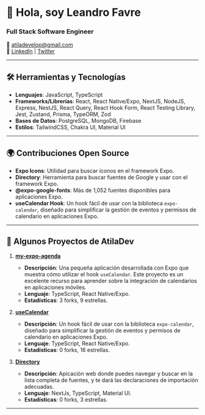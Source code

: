 # 👋 Hola, soy Leandro Favre

### Full Stack Software Engineer
📧 [atiladevelop@gmail.com](mailto:atiladevelop@gmail.com)  
🔗 [LinkedIn](https://linkedin.com/in/leandro-f-7a06a8171) | [Twitter](https://twitter.com/FavreLeandro)

---

## 🛠️ Herramientas y Tecnologías
- **Lenguajes**: JavaScript, TypeScript
- **Frameworks/Librerías**: React, React Native/Expo, NextJS, NodeJS, Express, NestJS, React Query, React Hook Form, React Testing Library, Jest, Zustand, Prisma, TypeORM, Zod
- **Bases de Datos**: PostgreSQL, MongoDB, Firebase
- **Estilos**: TailwindCSS, Chakra UI, Material UI

---

## 🌍 Contribuciones Open Source
- **Expo Icons**: Utilidad para buscar íconos en el framework Expo.
- **Directory**: Herramienta para buscar fuentes de Google y usar con el framework Expo.
- **@expo-google-fonts**: Más de 1,052 fuentes disponibles para aplicaciones Expo.
- **useCalendar Hook**: Un hook fácil de usar con la biblioteca `expo-calendar`, diseñado para simplificar la gestión de eventos y permisos de calendario en aplicaciones Expo.

---

## 📂 Algunos Proyectos de AtilaDev
1. **[my-expo-agenda](https://github.com/AtilaDev-team/my-expo-agenda)**  
   - **Descripción**: Una pequeña aplicación desarrollada con Expo que muestra cómo utilizar el hook `useCalendar`. Este proyecto es un excelente recurso para aprender sobre la integración de calendarios en aplicaciones móviles.
   - **Lenguaje**: TypeScript, React Native/Expo.
   - **Estadísticas**: 3 forks, 9 estrellas.

2. **[useCalendar](https://github.com/AtilaDev-team/useCalendar)**  
   - **Descripción**: Un hook fácil de usar con la biblioteca `expo-calendar`, diseñado para simplificar la gestión de eventos y permisos de calendario en aplicaciones Expo.
   - **Lenguaje**: TypeScript, React Native/Expo.
   - **Estadísticas**: 0 forks, 16 estrellas.

3. **[Directory]([https://github.com/AtilaDev-team/useCalendar](https://directory-by-atiladev-com.netlify.app/))**  
   - **Descripción**: Apicación web donde puedes navegar y buscar en la lista completa de fuentes, y te dará las declaraciones de importación adecuadas.
   - **Lenguaje**: NextJs, TypeScript, Material UI.
   - **Estadísticas**: 0 forks, 3 estrellas.

---
